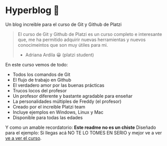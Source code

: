 # Hyperblog 💚
Un blog increible para el curso de Git y Github de Platzi
> El curso de Git y Github de Platzi es un curso completo e interesante que, me ha permitido adquirir nuevas herramientas y nuevos conocimeintos que son muy útiles para mi.
> - Adriana Ardila 😀
(platzi student)

En este curso vemos de todo:
- Todos los comandos de Git
- El flujo de trabajo en Github
- El verdadero amor por las buenas prácticas
- Trucos locos del profesor
- Un profesor diferente y bastante agradable para enseñar
- La personalidades múltiples de Freddy (el profesor)
- Creado por el increible Platzi team
- Incluye ejemplos en Windows, Linux y Mac
- Disponible para todas las edades

Y como un amable recordatorio: **Este readme no es un chiste** Diseñado para el ejemplo: Si llegas acá NO TE LO TOMES EN SERIO y mejor ve a ver [ve a ver el curso](https://platzi.com/ "el curso").

